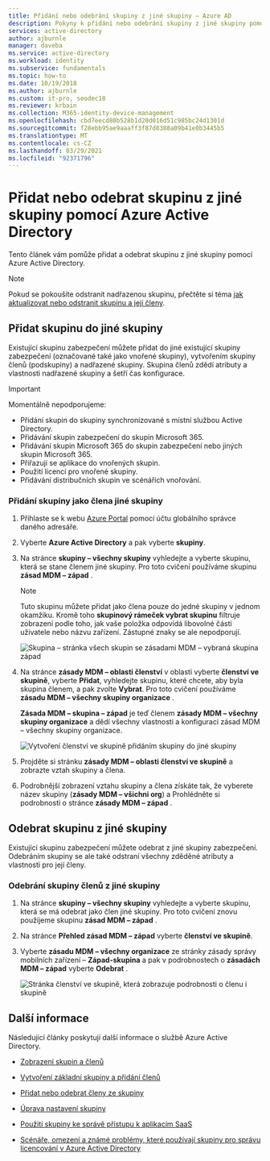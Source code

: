 ```yaml
---
title: Přidání nebo odebrání skupiny z jiné skupiny – Azure AD
description: Pokyny k přidání nebo odebrání skupiny z jiné skupiny pomocí Azure Active Directory.
services: active-directory
author: ajburnle
manager: daveba
ms.service: active-directory
ms.workload: identity
ms.subservice: fundamentals
ms.topic: how-to
ms.date: 10/19/2018
ms.author: ajburnle
ms.custom: it-pro, seodec18
ms.reviewer: krbain
ms.collection: M365-identity-device-management
ms.openlocfilehash: cbd7eecd80b528b1d20d016d51c985bc24d1301d
ms.sourcegitcommit: f28ebb95ae9aaaff3f87d8388a09b41e0b3445b5
ms.translationtype: MT
ms.contentlocale: cs-CZ
ms.lasthandoff: 03/29/2021
ms.locfileid: "92371796"
---
```

# <a name="add-or-remove-a-group-from-another-group-using-azure-active-directory"></a>Přidat nebo odebrat skupinu z jiné skupiny pomocí Azure Active Directory
Tento článek vám pomůže přidat a odebrat skupinu z jiné skupiny pomocí Azure Active Directory.

>[!Note]
>Pokud se pokoušíte odstranit nadřazenou skupinu, přečtěte si téma [jak aktualizovat nebo odstranit skupinu a její členy](active-directory-groups-delete-group.md).

## <a name="add-a-group-to-another-group"></a>Přidat skupinu do jiné skupiny
Existující skupinu zabezpečení můžete přidat do jiné existující skupiny zabezpečení (označované také jako vnořené skupiny), vytvořením skupiny členů (podskupiny) a nadřazené skupiny. Skupina členů zdědí atributy a vlastnosti nadřazené skupiny a šetří čas konfigurace.

>[!Important]
>Momentálně nepodporujeme:<ul><li>Přidání skupin do skupiny synchronizované s místní službou Active Directory.</li><li>Přidávání skupin zabezpečení do skupin Microsoft 365.</li><li>Přidávání skupin Microsoft 365 do skupin zabezpečení nebo jiných skupin Microsoft 365.</li><li>Přiřazují se aplikace do vnořených skupin.</li><li>Použití licencí pro vnořené skupiny.</li><li>Přidávání distribučních skupin ve scénářích vnořování.</li></ul>

### <a name="to-add-a-group-as-a-member-of-another-group"></a>Přidání skupiny jako člena jiné skupiny

1. Přihlaste se k webu [Azure Portal](https://portal.azure.com) pomocí účtu globálního správce daného adresáře.

2. Vyberte **Azure Active Directory** a pak vyberte **skupiny**.

3. Na stránce **skupiny – všechny skupiny** vyhledejte a vyberte skupinu, která se stane členem jiné skupiny. Pro toto cvičení používáme skupinu **zásad MDM – západ** .

    >[!Note]
    >Tuto skupinu můžete přidat jako člena pouze do jedné skupiny v jednom okamžiku. Kromě toho **skupinový rámeček vybrat skupinu** filtruje zobrazení podle toho, jak vaše položka odpovídá libovolné části uživatele nebo názvu zařízení. Zástupné znaky se ale nepodporují.

    ![Skupina – stránka všech skupin se zásadami MDM – vybraná skupina západ](media/active-directory-groups-membership-azure-portal/group-all-groups-screen.png)

4. Na stránce **zásady MDM – oblasti členství** v oblasti vyberte **členství ve skupině**, vyberte **Přidat**, vyhledejte skupinu, které chcete, aby byla skupina členem, a pak zvolte **Vybrat**. Pro toto cvičení používáme **zásadu MDM – všechny skupiny organizace** .

    **Zásada MDM – skupina – západ** je teď členem **zásady MDM – všechny skupiny organizace** a dědí všechny vlastnosti a konfiguraci zásad MDM – všechny skupiny organizace.

    ![Vytvoření členství ve skupině přidáním skupiny do jiné skupiny](media/active-directory-groups-membership-azure-portal/group-add-group-membership.png)

5. Projděte si stránku **zásady MDM – oblasti členství ve skupině** a zobrazte vztah skupiny a člena.

6. Podrobnější zobrazení vztahu skupiny a člena získáte tak, že vyberete název skupiny (**zásady MDM – všichni org**) a Prohlédněte si podrobnosti o stránce **zásady MDM – západ** .

## <a name="remove-a-group-from-another-group"></a>Odebrat skupinu z jiné skupiny
Existující skupinu zabezpečení můžete odebrat z jiné skupiny zabezpečení. Odebráním skupiny se ale také odstraní všechny zděděné atributy a vlastnosti pro její členy.

### <a name="to-remove-a-member-group-from-another-group"></a>Odebrání skupiny členů z jiné skupiny
1. Na stránce **skupiny – všechny skupiny** vyhledejte a vyberte skupinu, která se má odebrat jako člen jiné skupiny. Pro toto cvičení znovu použijeme skupinu **zásad MDM – západ** .

2. Na stránce **Přehled zásad MDM – západ** vyberte **členství ve skupině**.

3. Vyberte **zásadu MDM – všechny organizace** ze stránky zásady správy mobilních zařízení – **Západ-skupina** a pak v podrobnostech o **zásadách MDM – západ** vyberte **Odebrat** .

    ![Stránka členství ve skupině, která zobrazuje podrobnosti o členu i skupině](media/active-directory-groups-membership-azure-portal/group-membership-remove.png)

## <a name="additional-information"></a>Další informace
Následující články poskytují další informace o službě Azure Active Directory.

- [Zobrazení skupin a členů](active-directory-groups-view-azure-portal.md)

- [Vytvoření základní skupiny a přidání členů](active-directory-groups-create-azure-portal.md)

- [Přidat nebo odebrat členy ze skupiny](active-directory-groups-members-azure-portal.md)

- [Úprava nastavení skupiny](active-directory-groups-settings-azure-portal.md)

- [Použití skupiny ke správě přístupu k aplikacím SaaS](../enterprise-users/groups-saasapps.md)

- [Scénáře, omezení a známé problémy, které používají skupiny pro správu licencování v Azure Active Directory](../enterprise-users/licensing-group-advanced.md#limitations-and-known-issues)
